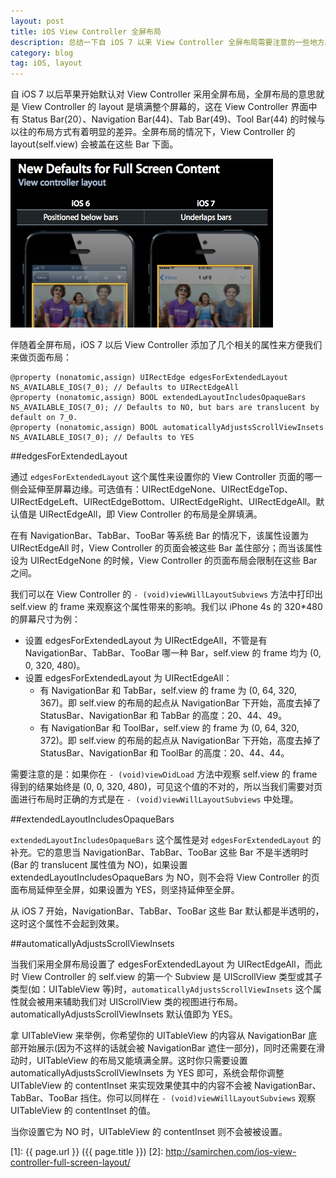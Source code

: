 ```yaml
---
layout: post
title: iOS View Controller 全屏布局 
description: 总结一下自 iOS 7 以来 View Controller 全屏布局需要注意的一些地方。
category: blog
tag: iOS, layout
---
```


自 iOS 7 以后苹果开始默认对 View Controller 采用全屏布局，全屏布局的意思就是 View Controller 的 layout 是填满整个屏幕的，这在 View Controller 界面中有 Status Bar(20）、Navigation Bar(44)、Tab Bar(49)、Tool Bar(44) 的时候与以往的布局方式有着明显的差异。全屏布局的情况下，View Controller 的 layout(self.view) 会被盖在这些 Bar 下面。

![image](../../images/ios-view-controller-full-screen-layout/full-screen-layout.jpg)



伴随着全屏布局，iOS 7 以后 View Controller 添加了几个相关的属性来方便我们来做页面布局：


	@property (nonatomic,assign) UIRectEdge edgesForExtendedLayout NS_AVAILABLE_IOS(7_0); // Defaults to UIRectEdgeAll
	@property (nonatomic,assign) BOOL extendedLayoutIncludesOpaqueBars NS_AVAILABLE_IOS(7_0); // Defaults to NO, but bars are translucent by default on 7_0.  
	@property (nonatomic,assign) BOOL automaticallyAdjustsScrollViewInsets NS_AVAILABLE_IOS(7_0); // Defaults to YES


##edgesForExtendedLayout

通过 `edgesForExtendedLayout` 这个属性来设置你的 View Controller 页面的哪一侧会延伸至屏幕边缘。可选值有：UIRectEdgeNone、UIRectEdgeTop、UIRectEdgeLeft、UIRectEdgeBottom、UIRectEdgeRight、UIRectEdgeAll。默认值是 UIRectEdgeAll，即 View Controller 的布局是全屏填满。

在有 NavigationBar、TabBar、TooBar 等系统 Bar 的情况下，该属性设置为 UIRectEdgeAll 时，View Controller 的页面会被这些 Bar 盖住部分；而当该属性设为 UIRectEdgeNone 的时候，View Controller 的页面布局会限制在这些 Bar 之间。

我们可以在 View Controller 的 `- (void)viewWillLayoutSubviews` 方法中打印出 self.view 的 frame 来观察这个属性带来的影响。我们以 iPhone 4s 的 320*480 的屏幕尺寸为例：

- 设置 edgesForExtendedLayout 为 UIRectEdgeAll，不管是有 NavigationBar、TabBar、TooBar 哪一种 Bar，self.view 的 frame 均为 (0, 0, 320, 480)。
- 设置 edgesForExtendedLayout 为 UIRectEdgeAll：
	- 有 NavigationBar 和 TabBar，self.view 的 frame 为 (0, 64, 320, 367)。即 self.view 的布局的起点从 NavigationBar 下开始，高度去掉了 StatusBar、NavigationBar 和 TabBar 的高度：20、44、49。
	- 有 NavigationBar 和 ToolBar，self.view 的 frame 为 (0, 64, 320, 372)。即 self.view 的布局的起点从 NavigationBar 下开始，高度去掉了 StatusBar、NavigationBar 和 ToolBar 的高度：20、44、44。

需要注意的是：如果你在 `- (void)viewDidLoad` 方法中观察 self.view 的 frame 得到的结果始终是 (0, 0, 320, 480)，可见这个值的不对的，所以当我们需要对页面进行布局时正确的方式是在 `- (void)viewWillLayoutSubviews` 中处理。



##extendedLayoutIncludesOpaqueBars

`extendedLayoutIncludesOpaqueBars` 这个属性是对 `edgesForExtendedLayout` 的补充。它的意思当 NavigationBar、TabBar、TooBar 这些 Bar 不是半透明时(Bar 的 translucent 属性值为 NO)，如果设置 extendedLayoutIncludesOpaqueBars 为 NO，则不会将 View Controller 的页面布局延伸至全屏，如果设置为 YES，则坚持延伸至全屏。

从 iOS 7 开始，NavigationBar、TabBar、TooBar 这些 Bar 默认都是半透明的，这时这个属性不会起到效果。



##automaticallyAdjustsScrollViewInsets

当我们采用全屏布局设置了 edgesForExtendedLayout 为 UIRectEdgeAll，而此时 View Controller 的 self.view 的第一个 Subview 是 UIScrollView 类型或其子类型(如：UITableView 等)时，`automaticallyAdjustsScrollViewInsets` 这个属性就会被用来辅助我们对 UIScrollView 类的视图进行布局。automaticallyAdjustsScrollViewInsets 默认值即为 YES。

拿 UITableView 来举例，你希望你的 UITableView 的内容从 NavigationBar 底部开始展示(因为不这样的话就会被 NavigationBar 遮住一部分)，同时还需要在滑动时，UITableView 的布局又能填满全屏。这时你只需要设置 automaticallyAdjustsScrollViewInsets 为 YES 即可，系统会帮你调整 UITableView 的 contentInset 来实现效果使其中的内容不会被 NavigationBar、TabBar、TooBar 挡住。你可以同样在 `- (void)viewWillLayoutSubviews` 观察 UITableView 的 contentInset 的值。

当你设置它为 NO 时，UITableView 的 contentInset 则不会被被设置。








[SamirChen]: http://samirchen.com "SamirChen"
[1]: {{ page.url }} ({{ page.title }})
[2]: http://samirchen.com/ios-view-controller-full-screen-layout/
